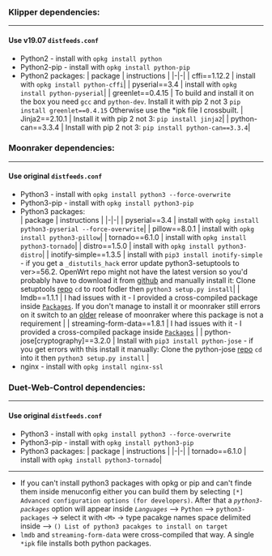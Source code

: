 
### Klipper dependencies:
------------------------
#### Use v19.07 `distfeeds.conf`

* Python2 - install with `opkg install python`
* Python2-pip - install with `opkg install python-pip`
* Python2 packages:
  | package | instructions |
  |-|-|
  | cffi==1.12.2 | install with `opkg install python-cffi`|
  | pyserial==3.4 | install with `opkg install python-pyserial`|
  | greenlet==0.4.15 | To build and install it on the box you need `gcc` and `python-dev`. Install it with pip 2 not 3 `pip install greenlet==0.4.15` Otherwise use the *ipk file I crossbuilt.
  | Jinja2==2.10.1 | Install it with pip 2 not 3: `pip install jinja2`|
  | python-can==3.3.4 | Install with pip 2 not 3: `pip install python-can==3.3.4`|

### Moonraker dependencies:
------------------------
#### Use original `distfeeds.conf`

* Python3 - install with `opkg install python3 --force-overwrite`
* Python3-pip - install with `opkg install python3-pip`
* Python3 packages:  
  | package | instructions |
  |-|-|
  | pyserial==3.4 | install with `opkg install python3-pyserial --force-overwrite`|
  | pillow==8.0.1 | install with `opkg install python3-pillow`|
  | tornado==6.1.0 | install with `opkg install python3-tornado`|
  | distro==1.5.0 | install with `opkg install python3-distro`|
  | inotify-simple==1.3.5 | install with `pip3 install inotify-simple` - if you get a `_distutils_hack` error update python3-setuptools to ver>=56.2. OpenWrt repo might not have the latest version so you'd probably have to download it from [github](https://github.com/pypa/setuptools) and manually install it: Clone setuptools [repo](https://github.com/pypa/setuptools.git) `cd` to root fodler then `python3 setup.py install`|
  | lmdb==1.1.1 | I had issues with it - I provided a cross-compiled package inside [`Packages`](https://github.com/ihrapsa/KlipperWrt/tree/main/packages). If you don't manage to install it or moonraker still errors on it switch to an [older](https://github.com/Arksine/moonraker/archive/eb37ce767d73b064b0260432e4a3323cf8e8d758.zip) release of moonraker where this package is not a requirement |
  | streaming-form-data==1.8.1 | I had issues with it - I provided a cross-compiled package inside [`Packages`](https://github.com/ihrapsa/KlipperWrt/tree/main/packages) |
  | python-jose[cryptography]==3.2.0 |  Install with `pip3 install python-jose` - if you get errors with this install it manually: Clone the python-jose [repo](https://github.com/mpdavis/python-jose.git) `cd` into it then `python3 setup.py install` | 
* nginx - install with `opkg install nginx-ssl`

### Duet-Web-Control dependencies:
------------------------
#### Use original `distfeeds.conf`

* Python3 - install with `opkg install python3 --force-overwrite`
* Python3-pip - install with `opkg install python3-pip`
* Python3 packages:
  | package | instructions |
  |-|-|
  | tornado==6.1.0 | install with `opkg install python3-tornado`|

___________________________

* If you can't install python3 packages with opkg or pip and can't finde them inside menuconfig either you can build them by selecting `[*] Advanced configuration options (for developers)`. After that a _`python3-packages`_ option will appear inside _`Languages`_ --> `Python` --> `python3-packages` -> select it with `<M>` -> type pacakge names space delimited inside --> `() List of python3 pacakges to install on target` 
* `lmdb` and `streaming-form-data` were cross-compiled that way. A single `*ipk` file installs both python packages.
